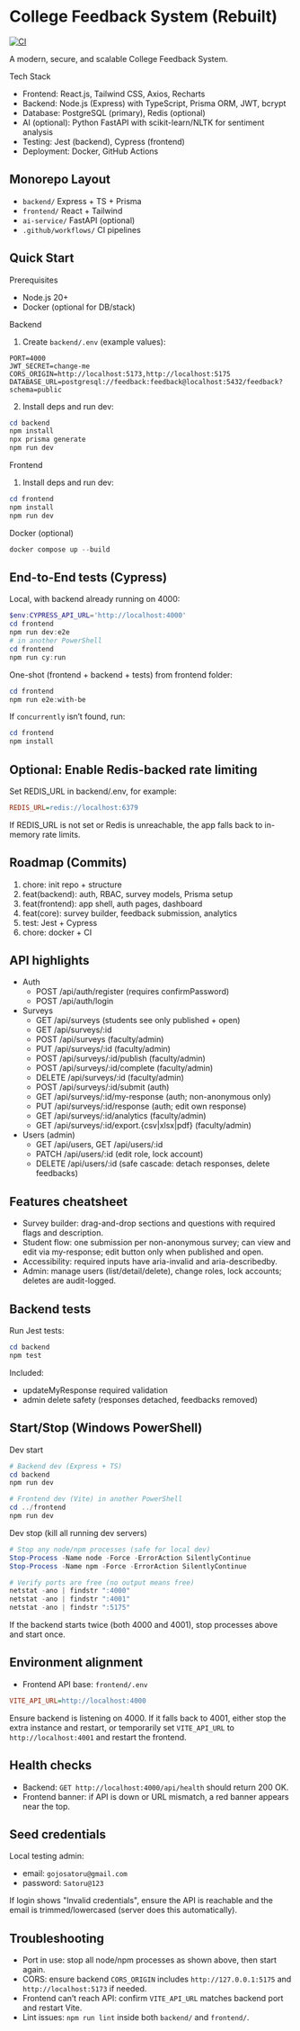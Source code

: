 # College Feedback System (Rebuilt)

[![CI](https://github.com/x-sharikshaikh/college_feedback_system/actions/workflows/ci.yml/badge.svg)](https://github.com/x-sharikshaikh/college_feedback_system/actions)

A modern, secure, and scalable College Feedback System.

Tech Stack
- Frontend: React.js, Tailwind CSS, Axios, Recharts
- Backend: Node.js (Express) with TypeScript, Prisma ORM, JWT, bcrypt
- Database: PostgreSQL (primary), Redis (optional)
- AI (optional): Python FastAPI with scikit-learn/NLTK for sentiment analysis
- Testing: Jest (backend), Cypress (frontend)
- Deployment: Docker, GitHub Actions

## Monorepo Layout
- `backend/` Express + TS + Prisma
- `frontend/` React + Tailwind
- `ai-service/` FastAPI (optional)
- `.github/workflows/` CI pipelines

## Quick Start

Prerequisites

- Node.js 20+
- Docker (optional for DB/stack)

Backend

1) Create `backend/.env` (example values):

```
PORT=4000
JWT_SECRET=change-me
CORS_ORIGIN=http://localhost:5173,http://localhost:5175
DATABASE_URL=postgresql://feedback:feedback@localhost:5432/feedback?schema=public
```

2) Install deps and run dev:

```powershell
cd backend
npm install
npx prisma generate
npm run dev
```

Frontend

1) Install deps and run dev:

```powershell
cd frontend
npm install
npm run dev
```

Docker (optional)

```powershell
docker compose up --build
```

## End-to-End tests (Cypress)

Local, with backend already running on 4000:

```powershell
$env:CYPRESS_API_URL='http://localhost:4000'
cd frontend
npm run dev:e2e
# in another PowerShell
cd frontend
npm run cy:run
```

One-shot (frontend + backend + tests) from frontend folder:

```powershell
cd frontend
npm run e2e:with-be
```

If `concurrently` isn’t found, run:

```powershell
cd frontend
npm install
```

## Optional: Enable Redis-backed rate limiting

Set REDIS_URL in backend/.env, for example:

```ini
REDIS_URL=redis://localhost:6379
```

If REDIS_URL is not set or Redis is unreachable, the app falls back to in-memory rate limits.

## Roadmap (Commits)

1. chore: init repo + structure
2. feat(backend): auth, RBAC, survey models, Prisma setup
3. feat(frontend): app shell, auth pages, dashboard
4. feat(core): survey builder, feedback submission, analytics
5. test: Jest + Cypress
6. chore: docker + CI

## API highlights

- Auth
	- POST /api/auth/register (requires confirmPassword)
	- POST /api/auth/login
- Surveys
	- GET /api/surveys (students see only published + open)
	- GET /api/surveys/:id
	- POST /api/surveys (faculty/admin)
	- PUT /api/surveys/:id (faculty/admin)
	- POST /api/surveys/:id/publish (faculty/admin)
	- POST /api/surveys/:id/complete (faculty/admin)
	- DELETE /api/surveys/:id (faculty/admin)
	- POST /api/surveys/:id/submit (auth)
	- GET /api/surveys/:id/my-response (auth; non-anonymous only)
	- PUT /api/surveys/:id/response (auth; edit own response)
	- GET /api/surveys/:id/analytics (faculty/admin)
	- GET /api/surveys/:id/export.{csv|xlsx|pdf} (faculty/admin)
- Users (admin)
	- GET /api/users, GET /api/users/:id
	- PATCH /api/users/:id (edit role, lock account)
	- DELETE /api/users/:id (safe cascade: detach responses, delete feedbacks)

## Features cheatsheet
- Survey builder: drag-and-drop sections and questions with required flags and description.
- Student flow: one submission per non-anonymous survey; can view and edit via my-response; edit button only when published and open.
- Accessibility: required inputs have aria-invalid and aria-describedby.
- Admin: manage users (list/detail/delete), change roles, lock accounts; deletes are audit-logged.

## Backend tests
Run Jest tests:

```powershell
cd backend
npm test
```

Included:
- updateMyResponse required validation
- admin delete safety (responses detached, feedbacks removed)

## Start/Stop (Windows PowerShell)

Dev start

```powershell
# Backend dev (Express + TS)
cd backend
npm run dev

# Frontend dev (Vite) in another PowerShell
cd ../frontend
npm run dev
```

Dev stop (kill all running dev servers)

```powershell
# Stop any node/npm processes (safe for local dev)
Stop-Process -Name node -Force -ErrorAction SilentlyContinue
Stop-Process -Name npm -Force -ErrorAction SilentlyContinue

# Verify ports are free (no output means free)
netstat -ano | findstr ":4000"
netstat -ano | findstr ":4001"
netstat -ano | findstr ":5175"
```

If the backend starts twice (both 4000 and 4001), stop processes above and start once.

## Environment alignment

- Frontend API base: `frontend/.env`

```ini
VITE_API_URL=http://localhost:4000
```

Ensure backend is listening on 4000. If it falls back to 4001, either stop the extra instance and restart, or temporarily set `VITE_API_URL` to `http://localhost:4001` and restart the frontend.

## Health checks

- Backend: `GET http://localhost:4000/api/health` should return 200 OK.
- Frontend banner: if API is down or URL mismatch, a red banner appears near the top.

## Seed credentials

Local testing admin:

- email: `gojosatoru@gmail.com`
- password: `Satoru@123
`

If login shows "Invalid credentials", ensure the API is reachable and the email is trimmed/lowercased (server does this automatically).

## Troubleshooting

- Port in use: stop all node/npm processes as shown above, then start again.
- CORS: ensure backend `CORS_ORIGIN` includes `http://127.0.0.1:5175` and `http://localhost:5173` if needed.
- Frontend can’t reach API: confirm `VITE_API_URL` matches backend port and restart Vite.
- Lint issues: `npm run lint` inside both `backend/` and `frontend/`.
